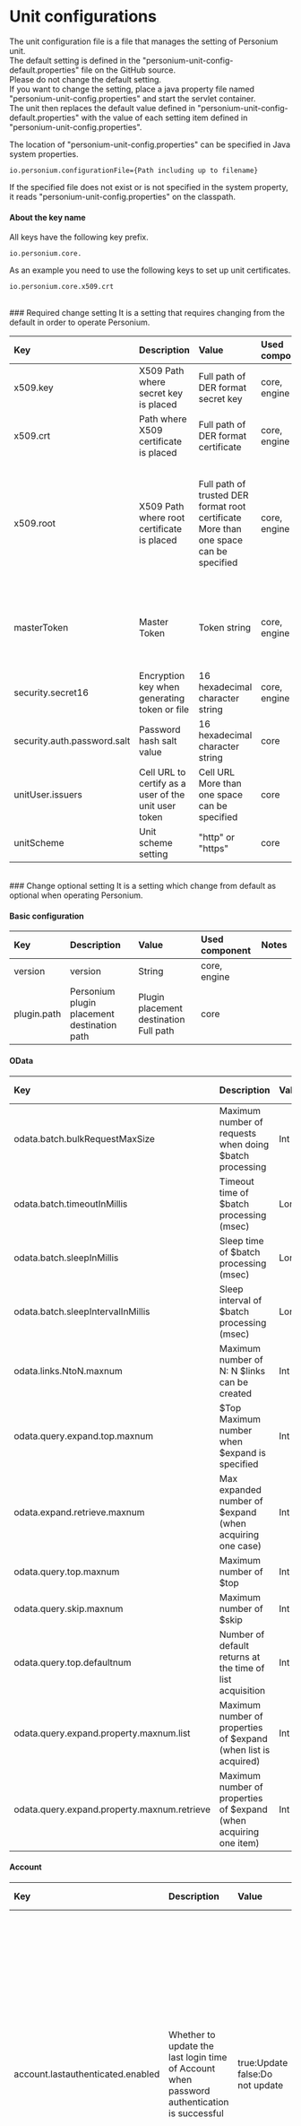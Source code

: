 # Unit configurations
The unit configuration file is a file that manages the setting of Personium unit.  
The default setting is defined in the "personium-unit-config-default.properties" file on the GitHub source.  
Please do not change the default setting.  
If you want to change the setting, place a java property file named "personium-unit-config.properties" and start the servlet container.  
The unit then replaces the default value defined in "personium-unit-config-default.properties" with the value of each setting item defined in "personium-unit-config.properties".  

The location of "personium-unit-config.properties" can be specified in Java system properties.
```
io.personium.configurationFile={Path including up to filename}
```
If the specified file does not exist or is not specified in the system property, it reads "personium-unit-config.properties" on the classpath.
<br>
#### About the key name
All keys have the following key prefix.
```
io.personium.core.
```
As an example you need to use the following keys to set up unit certificates.
```
io.personium.core.x509.crt
```
<br>
### Required change setting
It is a setting that requires changing from the default in order to operate Personium.

|Key|Description|Value|Used component|Notes|
|:--|:--|:--|:--|:--|
|x509.key|X509 Path where secret key is placed|Full path of DER format secret key|core, engine|<br>|
|x509.crt|Path where X509 certificate is placed|Full path of DER format certificate|core, engine|<br>|
|x509.root|X509 Path where root certificate is placed|Full path of trusted DER format root certificate<br>More than one space can be specified|core, engine|If you do not specify anything (do not define the key), the certificate of Personium official CA will be automatically trusted.|
|masterToken|Master Token|Token string|core, engine|If nothing is specified (even the key is not defined), it becomes invalid.|
|security.secret16|Encryption key when generating token or file|16 hexadecimal character string|core, engine|<br>|
|security.auth.password.salt|Password hash salt value|16 hexadecimal character string|core|<br>|
|unitUser.issuers|Cell URL to certify as a user of the unit user token|Cell URL<br>More than one space can be specified|core|<br>|
|unitScheme|Unit scheme setting|"http" or "https"|core|<br>|
<br>
### Change optional setting
It is a setting which change from default as optional when operating Personium.

#### Basic configuration
|Key|Description|Value|Used component|Notes|
|:--|:--|:--|:--|:--|
|version|version|String|core, engine|<br>|
|plugin.path|Personium plugin placement destination path|Plugin placement destination Full path|core|<br>|

#### OData
|Key|Description|Value|Used component|Notes|
|:--|:--|:--|:--|:--|
|odata.batch.bulkRequestMaxSize|Maximum number of requests when doing $batch processing|Int|core|<br>|
|odata.batch.timeoutInMillis|Timeout time of $batch processing (msec)|Long|core|<br>|
|odata.batch.sleepInMillis|Sleep time of $batch processing (msec)|Long|core|<br>|
|odata.batch.sleepIntervalInMillis|Sleep interval of $batch processing (msec)|Long|core|<br>|
|odata.links.NtoN.maxnum|Maximum number of N: N $links can be created|Int|core|<br>|
|odata.query.expand.top.maxnum|$Top Maximum number when $expand is specified|Int|core|<br>|
|odata.expand.retrieve.maxnum|Max expanded number of $expand (when acquiring one case)|Int|core|<br>|
|odata.query.top.maxnum|Maximum number of $top|Int|core|<br>|
|odata.query.skip.maxnum|Maximum number of $skip|Int|core|<br>|
|odata.query.top.defaultnum|Number of default returns at the time of list acquisition|Int|core|<br>|
|odata.query.expand.property.maxnum.list|Maximum number of properties of $expand (when list is acquired)|Int|core|<br>|
|odata.query.expand.property.maxnum.retrieve|Maximum number of properties of $expand (when acquiring one item)|Int|core|<br>|

#### Account
|Key|Description|Value|Used component|Notes|
|:--|:--|:--|:--|:--|
|account.lastauthenticated.enabled|Whether to update the last login time of Account when password authentication is successful|true:Update<br>false:Do not update|core|If you record the last update date and time, the registration process will be performed inside the authentication process, so it will be affected by multiple locks of writing (lock range is cell unit).<br>In addition, writing occurs, so performance degradation will occur.<br>Basic authentication does not record the last login date and time with this setting.|

#### WebDAV
|Key|Description|Value|Used component|Notes|
|:--|:--|:--|:--|:--|
|dav.childresource.maxnum|Maximum number of child elements of the collection|Int|core|<br>|
|dav.depth.maxnum|Maximum depth of collection hierarchy|Int|core|<br>|

#### Security
|Key|Description|Value|Used component|Notes|
|:--|:--|:--|:--|:--|
|security.dav.encrypt.enabled|Whether to encrypt the WebDAV file|true:To encrypt<br>false:Do not encrypt|core|<br>|

#### Lock
|Key|Description|Value|Used component|Notes|
|:--|:--|:--|:--|:--|
|lock.type|Type of Lock|"memcached":Memcached<br>"inProcess":InProcess|core|<br>|
|lock.accountlock.time|Account lock expiration date (sec)<br>Lock authentication for that account at the time of authentication failure, and for a period during which authentication fails|Int|core|<br>|
|lock.retry.times|Number of retries at lock acquisition|Int|core|<br>|
|lock.retry.interval|Interval at lock acquisition retry (msec)|Long|core|<br>|
|lock.cell.retry.times|Number of retries at cell lock acquisition|Int|core|<br>|
|lock.cell.retry.interval|Interval at cell lock acquisition retry (msec)|Long|core|<br>|
|lock.memcached.host|Memcached host name to hold lock on memcached|Host Name|core|<br>|
|lock.memcached.port|Memcached port number for keeping locks on memcached|Port number|core|<br>|
|lock.memcached.opTimeout|Lock memcached operation Timeout value (msec)|Long|core|<br>|

#### Elasticsearch
|Key|Description|Value|Used component|Notes|
|:--|:--|:--|:--|:--|
|es.hosts|Elasticsearch host name|Specify Elasticsearch node in {host: port} format<br>Multiple designation possible with comma delimited|core, engine|If even one node that can be connected is specified, it can operate.|
|es.cluster.name|Elasticsearch cluster name|String|core, engine|<br>|
|es.unitPrefix|When using Elasticsearch, prefix used for index name at index creation|String|core, engine|Normally specify the unit name.|
|es.topnum|Search result output upper limit number of Elasticsearch|Int|core|<br>|
|es.retryTimes|Number of retries at error occurrence|Int|core|<br>|
|es.retryInterval|Retry interval at error occurrence (msec)|Int|core|<br>|

#### BinaryData
|Key|Description|Value|Used component|Notes|
|:--|:--|:--|:--|:--|
|binaryData.physical.delete.mode|Do you delete physically when deleting files?|true:Physical delete<br>false:Logical delete|core|During logical deletion, deleted files remain, so there is a possibility of pressing down the disk.|
|binaryData.fsync.enabled|Whether to enable fsync when writing to a file|true:Valid<br>false:Invalid|core, engine|If it is enabled WebDAV registration performance deteriorates because fsync is performed when writing WebDAV files.<br>Activate it if you need to acquire the backup with snapshot etc. or strictly write to the disk.|
|binaryData.dav.retry.count|Number of retries when hard link creation / renaming / deletion of Dav file is performed|Int|core|<br>|
|binaryData.dav.retry.interval|Retry interval for hard link creation / renaming / deletion of Dav file (msec)|Long|core|<br>|

#### BlobStore
|Key|Description|Value|Used component|Notes|
|:--|:--|:--|:--|:--|
|blobStore.root|Root path that stores blob data|Full path of directory|core, engine|<br>|

#### User data
|Key|Description|Value|Used component|Notes|
|:--|:--|:--|:--|:--|
|box.odata.schema.MaxEntityTypes|Maximum number of EntityType|Int|core|<br>|
|box.odata.schema.MaxProperties|Maximum number of properties contained in EntityType|Int|core|<br>|
|box.odata.schema.property.LayerLimits.SimpleType|Maximum number of SimpleTypes for each hierarchy|Int<br>Comma separated|core|<br>|
|box.odata.schema.property.LayerLimits.ComplexType|Maximum number of ComplexType of each hierarchy|Int<br>Comma separated|core|<br>|

#### Event
|Key|Description|Value|Used component|Notes|
|:--|:--|:--|:--|:--|
|event.log.current.dir|Event log file storage directory|Full path of directory|core|<br>|

#### Cache
|Key|Description|Value|Used component|Notes|
|:--|:--|:--|:--|:--|
|cache.type|Cache type|"memcached":Cache with memcached<br>"none":Cache invalid|core|When it is set to none Elasticsearch load increases because it inquires Elasticsearch every time management information.|
|cache.cell.enabled|WWhether to enable Cell's cache|true:Valid<br>false:Invalid|core|<br>|
|cache.box.enabled|Whether to enable Box's cache|true:Valid<br>false:Invalid|core|<br>|
|cache.schema.enabled|Whether to enable Schema's cache|true:Valid<br>false:Invalid|core|<br>|
|cache.memcached.host|Memcached host name|Host name|core|<br>|
|cache.memcached.port|Memcached port number|Port number|core|<br>|
|cache.memcached.opTimeout|mEmcached operation Timeout value (msec)|Long|core|<br>|
|cache.memcached.expiresin|Cache effective period (sec)|Int|core|<br>|

#### Engine
Engine settings are used to access Engine from Core.
```
http://{engine.host}:{engine.port}/{engine.path}
```
|Key|Description|Value|Used component|Notes|
|:--|:--|:--|:--|:--|
|engine.host|Engine server host name|Host name|core|<br>|
|engine.port|Engine server port number|Port number|core|<br>|
|engine.path|Path of Engine|Path|core|<br>|

#### Bar file
|Key|Description|Value|Used component|Notes|
|:--|:--|:--|:--|:--|
|bar.file.maxSize|Maximum file size of bar file (MB)|Long|core|<br>|
|bar.entry.maxSize|Maximum file size of entry in Bar file (MB)|Long|core|<br>|
|bar.userdata.linksOutputStreamSize|Size to which responses are returned when linking user data|Long|core|<br>|
|bar.userdata.bulkSize|Number of batch registration of user data|Long|core|<br>|
|bar.installfile.dir|Root directory for storing bar files and log details|Full path of directory|core|<br>|
|bar.progress.expireInSec|Store in memcached bar Expiration date of installation processing status (sec)|Int|core|<br>|

#### OpenID Connect
|Key|Description|Value|Used component|Notes|
|:--|:--|:--|:--|:--|
|oidc.google.trustedClientIds|In Google OpenID Connect, this unit trusts ClientID<br>More than one space can be specified|	String|core|When "*" is specified Trust all ClientIDs<br><b>In the future planned to move as Plugin original setting</b>|
